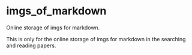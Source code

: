 # imgs_of_markdown
Online storage of imgs for markdown.

This is only for the online storage of imgs for markdown in the searching and reading papers.
